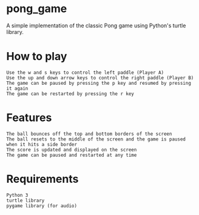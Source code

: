 # pong_game

A simple implementation of the classic Pong game using Python's turtle library.
# How to play

    Use the w and s keys to control the left paddle (Player A)
    Use the up and down arrow keys to control the right paddle (Player B)
    The game can be paused by pressing the p key and resumed by pressing it again
    The game can be restarted by pressing the r key

# Features

    The ball bounces off the top and bottom borders of the screen
    The ball resets to the middle of the screen and the game is paused when it hits a side border
    The score is updated and displayed on the screen
    The game can be paused and restarted at any time

# Requirements

    Python 3
    turtle library
    pygame library (for audio)
